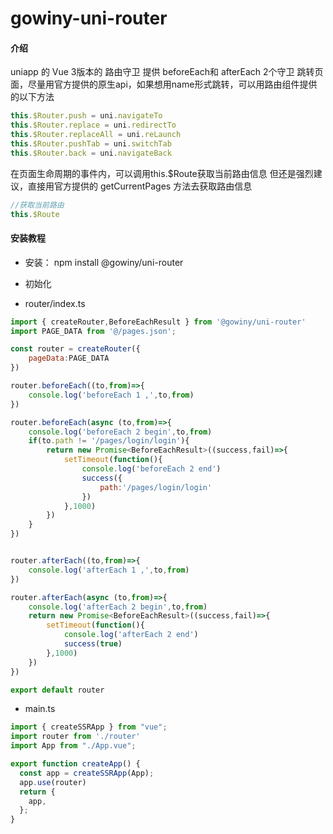 # gowiny-uni-router

#### 介绍
uniapp 的 Vue 3版本的  路由守卫
提供 beforeEach和 afterEach 2个守卫
跳转页面，尽量用官方提供的原生api，如果想用name形式跳转，可以用路由组件提供的以下方法

```javascript
this.$Router.push = uni.navigateTo
this.$Router.replace = uni.redirectTo
this.$Router.replaceAll = uni.reLaunch
this.$Router.pushTab = uni.switchTab
this.$Router.back = uni.navigateBack
```

在页面生命周期的事件内，可以调用this.$Route获取当前路由信息
但还是强烈建议，直接用官方提供的 getCurrentPages 方法去获取路由信息
```javascript
//获取当前路由
this.$Route
```

#### 安装教程

* 安装：
npm install @gowiny/uni-router


* 初始化
* router/index.ts
```javascript
import { createRouter,BeforeEachResult } from '@gowiny/uni-router'
import PAGE_DATA from '@/pages.json';

const router = createRouter({
    pageData:PAGE_DATA
})

router.beforeEach((to,from)=>{
    console.log('beforeEach 1 ,',to,from)
})

router.beforeEach(async (to,from)=>{
    console.log('beforeEach 2 begin',to,from)
	if(to.path != '/pages/login/login'){
        return new Promise<BeforeEachResult>((success,fail)=>{
            setTimeout(function(){
                console.log('beforeEach 2 end')
                success({
                    path:'/pages/login/login'
                })
            },1000)
        })
    }
})


router.afterEach((to,from)=>{
    console.log('afterEach 1 ,',to,from)
})

router.afterEach(async (to,from)=>{
    console.log('afterEach 2 begin',to,from)
    return new Promise<BeforeEachResult>((success,fail)=>{
        setTimeout(function(){
            console.log('afterEach 2 end')
            success(true)
        },1000)
    })
})

export default router

```

* main.ts

```javascript
import { createSSRApp } from "vue";
import router from './router'
import App from "./App.vue";

export function createApp() {
  const app = createSSRApp(App);
  app.use(router)
  return {
    app,
  };
}

```

